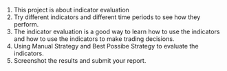 1. This project is about indicator evaluation
2. Try different indicators and different time periods to see how they perform.
3. The indicator evaluation is a good way to learn how to use the indicators and how to use the indicators to make trading decisions.
4. Using Manual Strategy and Best Possibe Strategy to evaluate the indicators.
5. Screenshot the results and submit your report.